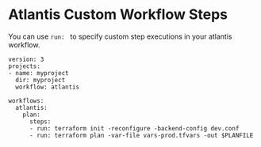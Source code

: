 # Atlantis Custom Workflow Steps
You can use `run: ` to specify custom step executions in your atlantis workflow.

```
version: 3
projects:
- name: myproject
  dir: myproject
  workflow: atlantis

workflows:
  atlantis:
    plan:
      steps:
      - run: terraform init -reconfigure -backend-config dev.conf
      - run: terraform plan -var-file vars-prod.tfvars -out $PLANFILE
```